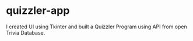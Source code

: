 # quizzler-app

I created UI using Tkinter and built a Quizzler Program using API from open Trivia Database.
